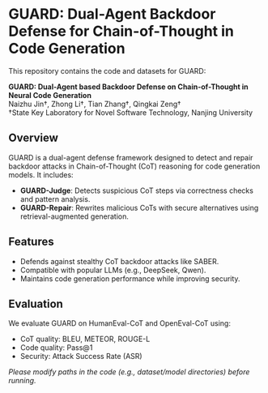 # GUARD: Dual-Agent Backdoor Defense for Chain-of-Thought in Code Generation

This repository contains the code and datasets for GUARD:

**GUARD: Dual-Agent based Backdoor Defense on Chain-of-Thought in Neural Code Generation**  
Naizhu Jin†, Zhong Li†, Tian Zhang†, Qingkai Zeng†  
†State Key Laboratory for Novel Software Technology, Nanjing University  

## Overview

GUARD is a dual-agent defense framework designed to detect and repair backdoor attacks in Chain-of-Thought (CoT) reasoning for code generation models. It includes:

- **GUARD-Judge**: Detects suspicious CoT steps via correctness checks and pattern analysis.  
- **GUARD-Repair**: Rewrites malicious CoTs with secure alternatives using retrieval-augmented generation.

## Features

- Defends against stealthy CoT backdoor attacks like SABER.
- Compatible with popular LLMs (e.g., DeepSeek, Qwen).
- Maintains code generation performance while improving security.

## Evaluation

We evaluate GUARD on HumanEval-CoT and OpenEval-CoT using:
- CoT quality: BLEU, METEOR, ROUGE-L  
- Code quality: Pass@1  
- Security: Attack Success Rate (ASR)

*Please modify paths in the code (e.g., dataset/model directories) before running.*
